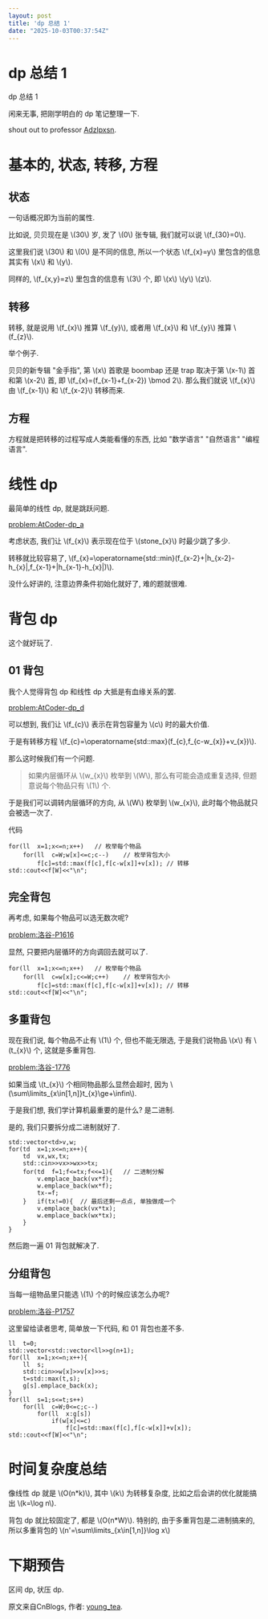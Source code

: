 ```yaml
---
layout: post
title: 'dp 总结 1'
date: "2025-10-03T00:37:54Z"
---
```

dp 总结 1
=======

dp 总结 1

闲来无事, 把刚学明白的 dp 笔记整理一下.

shout out to professor [Adzlpxsn](https://codeforces.com/profile/Adzlpxsn).

基本的, 状态, 转移, 方程
===============

状态
--

一句话概况即为当前的属性.

比如说, 贝贝现在是 \\(30\\) 岁, 发了 \\(0\\) 张专辑, 我们就可以说 \\(f\_{30}=0\\).

这里我们说 \\(30\\) 和 \\(0\\) 是不同的信息, 所以一个状态 \\(f\_{x}=y\\) 里包含的信息其实有 \\(x\\) 和 \\(y\\).

同样的, \\(f\_{x,y}=z\\) 里包含的信息有 \\(3\\) 个, 即 \\(x\\) \\(y\\) \\(z\\).

转移
--

转移, 就是说用 \\(f\_{x}\\) 推算 \\(f\_{y}\\), 或者用 \\(f\_{x}\\) 和 \\(f\_{y}\\) 推算 \\(f\_{z}\\).

举个例子.

贝贝的新专辑 "金手指", 第 \\(x\\) 首歌是 boombap 还是 trap 取决于第 \\(x-1\\) 首和第 \\(x-2\\) 首, 即 \\(f\_{x}=(f\_{x-1}+f\_{x-2}) \\bmod 2\\). 那么我们就说 \\(f\_{x}\\) 由 \\(f\_{x-1}\\) 和 \\(f\_{x-2}\\) 转移而来.

方程
--

方程就是把转移的过程写成人类能看懂的东西, 比如 "数学语言" "自然语言" "编程语言".

线性 dp
=====

最简单的线性 dp, 就是跳跃问题.

[problem:AtCoder-dp\_a](https://vjudge.net/problem/AtCoder-dp_a#author=GPT_zh)

考虑状态, 我们让 \\(f\_{x}\\) 表示现在位于 \\(stone\_{x}\\) 时最少跳了多少.

转移就比较容易了, \\(f\_{x}=\\operatorname{std::min}(f\_{x-2}+|h\_{x-2}-h\_{x}|,f\_{x-1}+|h\_{x-1}-h\_{x}|)\\).

没什么好讲的, 注意边界条件初始化就好了, 难的题就很难.

背包 dp
=====

这个就好玩了.

01 背包
-----

我个人觉得背包 dp 和线性 dp 大抵是有血缘关系的罢.

[problem:AtCoder-dp\_d](https://vjudge.net/problem/AtCoder-dp_d#author=GPT_zh)

可以想到, 我们让 \\(f\_{c}\\) 表示在背包容量为 \\(c\\) 时的最大价值.

于是有转移方程 \\(f\_{c}=\\operatorname{std::max}(f\_{c},f\_{c-w\_{x}}+v\_{x})\\).

那么这时候我们有一个问题.

> 如果内层循环从 \\(w\_{x}\\) 枚举到 \\(W\\), 那么有可能会造成重复选择, 但题意说每个物品只有 \\(1\\) 个.

于是我们可以调转内层循环的方向, 从 \\(W\\) 枚举到 \\(w\_{x}\\), 此时每个物品就只会被选一次了.

代码

    for(ll	x=1;x<=n;x++)	// 枚举每个物品
    	for(ll	c=W;w[x]<=c;c--)	// 枚举背包大小
    		f[c]=std::max(f[c],f[c-w[x]]+v[x]);	// 转移
    std::cout<<f[W]<<"\n";
    

完全背包
----

再考虑, 如果每个物品可以选无数次呢?

[problem:洛谷-P1616](https://vjudge.net/problem/%E6%B4%9B%E8%B0%B7-P1616)

显然, 只要把内层循环的方向调回去就可以了.

    for(ll	x=1;x<=n;x++)	// 枚举每个物品
    	for(ll	c=w[x];c<=W;c++)	// 枚举背包大小
    		f[c]=std::max(f[c],f[c-w[x]]+v[x]);	// 转移
    std::cout<<f[W]<<"\n";
    

多重背包
----

现在我们说, 每个物品不止有 \\(1\\) 个, 但也不能无限选, 于是我们说物品 \\(x\\) 有 \\(t\_{x}\\) 个, 这就是多重背包.

[problem:洛谷-1776](https://vjudge.net/problem/%E6%B4%9B%E8%B0%B7-P1776)

如果当成 \\(t\_{x}\\) 个相同物品那么显然会超时, 因为 \\(\\sum\\limits\_{x\\in\[1,n\]}t\_{x}\\ge+\\infin\\).

于是我们想, 我们学计算机最重要的是什么? 是二进制.

是的, 我们只要拆分成二进制就好了.

    std::vector<td>v,w;
    for(td	x=1;x<=n;x++){
    	td	vx,wx,tx;
    	std::cin>>vx>>wx>>tx;
    	for(td	f=1;f<=tx;f<<=1){	// 二进制分解
    		v.emplace_back(vx*f);
    		w.emplace_back(wx*f);
    		tx-=f;
    	}	if(tx!=0){	// 最后还剩一点点, 单独做成一个
    		v.emplace_back(vx*tx);
    		w.emplace_back(wx*tx);
    	}
    }
    

然后跑一遍 01 背包就解决了.

分组背包
----

当每一组物品里只能选 \\(1\\) 个的时候应该怎么办呢?

[problem:洛谷-P1757](https://vjudge.net/problem/%E6%B4%9B%E8%B0%B7-P1757)

这里留给读者思考, 简单放一下代码, 和 01 背包也差不多.

    ll	t=0;
    std::vector<std::vector<ll>>g(n+1);
    for(ll	x=1;x<=n;x++){
    	ll	s;
    	std::cin>>w[x]>>v[x]>>s;
    	t=std::max(t,s);
    	g[s].emplace_back(x);
    }
    for(ll	s=1;s<=t;s++)
    	for(ll	c=W;0<=c;c--)
    		for(ll	x:g[s])
    			if(w[x]<=c)
    				f[c]=std::max(f[c],f[c-w[x]]+v[x]);
    std::cout<<f[W]<<"\n";
    

时间复杂度总结
=======

像线性 dp 就是 \\(O(n\*k)\\), 其中 \\(k\\) 为转移复杂度, 比如之后会讲的优化就能搞出 \\(k=\\log n\\).

背包 dp 就比较固定了, 都是 \\(O(n\*W)\\). 特别的, 由于多重背包是二进制搞来的, 所以多重背包的 \\(n'=\\sum\\limits\_{x\\in\[1,n\]}\\log x\\)

下期预告
====

区间 dp, 状压 dp.

原文来自CnBlogs, 作者: [young\_tea](https://www.cnblogs.com/young-tea/).